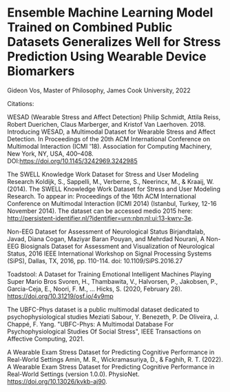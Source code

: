 # Ensemble Machine Learning Model Trained on Combined Public Datasets Generalizes Well for Stress Prediction Using Wearable Device Biomarkers
Gideon Vos, Master of Philosophy, James Cook University, 2022

Citations:

WESAD (Wearable Stress and Affect Detection)
Philip Schmidt, Attila Reiss, Robert Duerichen, Claus Marberger, and Kristof Van Laerhoven. 2018. 
Introducing WESAD, a Multimodal Dataset for Wearable Stress and Affect Detection. 
In Proceedings of the 20th ACM International Conference on Multimodal Interaction (ICMI '18). 
Association for Computing Machinery, New York, NY, USA, 400–408. DOI:https://doi.org/10.1145/3242969.3242985

The SWELL Knowledge Work Dataset for Stress and User Modeling Research
Koldijk, S., Sappelli, M., Verberne, S., Neerincx, M., & Kraaij, W. (2014). 
The SWELL Knowledge Work Dataset for Stress and User Modeling Research.
To appear in: Proceedings of the 16th ACM International Conference on Multimodal Interaction (ICMI 2014) (Istanbul, Turkey, 12-16 November 2014). 
The dataset can be accessed medio 2015 here: http://persistent-identifier.nl/?identifier=urn:nbn:nl:ui:13-kwrv-3e.

Non-EEG Dataset for Assessment of Neurological Status
Birjandtalab, Javad, Diana Cogan, Maziyar Baran Pouyan, and Mehrdad Nourani, 
A Non-EEG Biosignals Dataset for Assessment and Visualization of Neurological Status, 
2016 IEEE International Workshop on Signal Processing Systems (SiPS), Dallas, TX, 2016, pp. 110-114. doi: 10.1109/SiPS.2016.27

Toadstool: A Dataset for Training Emotional Intelligent Machines Playing Super Mario Bros
Svoren, H., Thambawita, V., Halvorsen, P., Jakobsen, P., Garcia-Ceja, E., Noori, F. M., … Hicks, S. (2020, February 28). 
https://doi.org/10.31219/osf.io/4v9mp

The UBFC-Phys dataset is a public multimodal dataset dedicated to psychophysiological studies
Meziati Sabour, Y. Benezeth, P. De Oliveira, J. Chappé, F. Yang. "UBFC-Phys: A Multimodal Database For Psychophysiological Studies Of Social Stress",
IEEE Transactions on Affective Computing, 2021.

A Wearable Exam Stress Dataset for Predicting Cognitive Performance in Real-World Settings
Amin, M. R., Wickramasuriya, D., & Faghih, R. T. (2022). A Wearable Exam Stress Dataset for Predicting Cognitive Performance in Real-World Settings (version 1.0.0). 
PhysioNet. https://doi.org/10.13026/kvkb-aj90.

